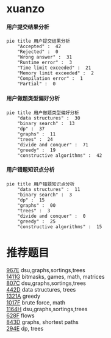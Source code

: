 # xuanzo

<!-- tabs:start -->



#### **用户提交结果分析**

```mermaid
pie title 用户提交结果分析
    "Accepted" :  42
    "Rejected" :  0
    "Wrong answer" :  31
    "Runtime error" :  3
    "Time limit exceeded" :  21
    "Memory limit exceeded" :  2
    "Compilation error" :  1
    "Partial" :  0
```

#### **用户做题类型偏好分析**

```mermaid
pie title 用户做题类型偏好分析
    "data structures" :  30
    "binary search" :  13
    "dp" :  37
    "graphs" :  11
    "trees" :  24
    "divide and conquer" :  71
    "greedy" :  19
    "constructive algorithms" :  42
```
#### **用户错题知识点分析**

```mermaid
pie title 用户错题知识点分析
    "data structures" :  11
    "binary search" :  3
    "dp" :  15
    "graphs" :  00
    "trees" :  3
    "divide and conquer" :  0
    "greedy" :  25
    "constructive algorithms" :  15
```



<!-- tabs:end -->
# 推荐题目
[967E](https://codeforces.com/contest/967/problem/E)		dsu,graphs,sortings,trees		  
[1411G](https://codeforces.com/contest/1411/problem/G)		bitmasks,
                        games,
                        math,
                        matrices		  
[807C](https://codeforces.com/contest/807/problem/C)		dsu,graphs,sortings,trees		  
[442D](https://codeforces.com/contest/442/problem/D)		data structures,
                        trees		  
[1321A](https://codeforces.com/contest/1321/problem/A)		greedy		  
[1017F](https://codeforces.com/contest/1017/problem/F)		brute force,
                        math		  
[1164H](https://codeforces.com/contest/1164/problem/H)		dsu,graphs,sortings,trees		  
[628F](https://codeforces.com/contest/628/problem/F)		flows		  
[843D](https://codeforces.com/contest/843/problem/D)		graphs,
                        shortest paths		  
[294E](https://codeforces.com/contest/294/problem/E)		dp,
                        trees		  
